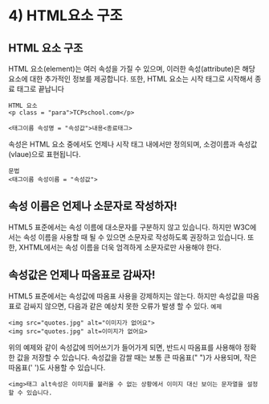 # 4) HTML요소 구조

## HTML 요소 구조

HTML 요소(element)는 여러 속성을 가질 수 있으며, 이러한 속성(attribute)은 해당 요소에 대한 추가적인 정보를 제공합니다.
또한, HTML 요소는 시작 태그로 시작해서 종료 태그로 끝납니다

```
HTML 요소
<p class = "para">TCPschool.com</p>

<태그이름 속성명 = "속성값">내용<종료태그>
```

속성은 HTML 요소 중에서도 언제나 시작 태그 내에서만 정의되며, 소겅이름과 속성값(vlaue)으로 표현됩니다.

```
문법
<태그이름 속성이름 = "속성값">
```

## 속성 이름은 언제나 소문자로 작성하자!

HTML5 표준에서는 속성 이름에 대소문자를 구분하지 않고 있습니다.
하지만 W3C에서는 속성 이름을 사용할 때 될 수 있으면 소문자로 작성하도록 권장하고 있습니다.
또한, XHTML에서는 속성 이름을 더욱 엄격하게 소문자로만 사용해야 한다.

## 속성값은 언제나 따옴표로 감싸자!

HTML5 표준에서는 속성값에 따옴표 사용을 강제하지는 않는다.
하지만 속성값을 따옴표로 감싸지 않으면, 다음과 같은 예상치 못한 오류가 발생 할 수 있다.
`예제`

```
<img src="quotes.jpg" alt="이미지가 없어요">
<img src="quotes.jpg" alt=이미지가 없어요>
```

위의 예제와 같이 속성값에 띄어쓰기가 들어가게 되면, 반드시 따옴표를 사용해야 정확한 값을 저장할 수 있습니다.
속성값을 감쌀 때는 보통 큰 따옴표(" ")가 사용되며, 작은 따옴표(' ')도 사용할 수 있습니다.

```
<img>태그 alt속성은 이미지를 불러올 수 없는 상황에서 이미지 대신 보이는 문자열을 설정할 수 있습니다.
```
